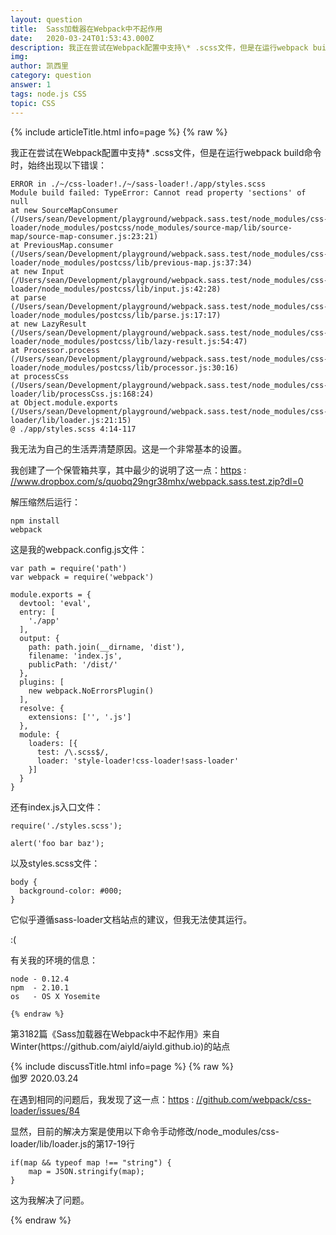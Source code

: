 ```yaml
---
layout: question
title:  Sass加载器在Webpack中不起作用
date:   2020-03-24T01:53:43.000Z
description: 我正在尝试在Webpack配置中支持\* .scss文件，但是在运行webpack build命令时，始终出现以下错误：ERROR in ./~/css...
img: 
author: 凯西里
category: question
answer: 1
tags: node.js CSS
topic: CSS
---
```

<div class="article-root">
  <div class="article">
    {% include articleTitle.html info=page %}
    {% raw %}
    <div class="article-content"><p><font style="vertical-align: inherit;"><font style="vertical-align: inherit;">我正在尝试在Webpack配置中支持* .scss文件，但是在运行webpack build命令时，始终出现以下错误：</font></font></p>

<pre><code>ERROR in ./~/css-loader!./~/sass-loader!./app/styles.scss<font></font>
Module build failed: TypeError: Cannot read property 'sections' of null<font></font>
at new SourceMapConsumer (/Users/sean/Development/playground/webpack.sass.test/node_modules/css-loader/node_modules/postcss/node_modules/source-map/lib/source-map/source-map-consumer.js:23:21)<font></font>
at PreviousMap.consumer (/Users/sean/Development/playground/webpack.sass.test/node_modules/css-loader/node_modules/postcss/lib/previous-map.js:37:34)<font></font>
at new Input (/Users/sean/Development/playground/webpack.sass.test/node_modules/css-loader/node_modules/postcss/lib/input.js:42:28)<font></font>
at parse (/Users/sean/Development/playground/webpack.sass.test/node_modules/css-loader/node_modules/postcss/lib/parse.js:17:17)<font></font>
at new LazyResult (/Users/sean/Development/playground/webpack.sass.test/node_modules/css-loader/node_modules/postcss/lib/lazy-result.js:54:47)<font></font>
at Processor.process (/Users/sean/Development/playground/webpack.sass.test/node_modules/css-loader/node_modules/postcss/lib/processor.js:30:16)<font></font>
at processCss (/Users/sean/Development/playground/webpack.sass.test/node_modules/css-loader/lib/processCss.js:168:24)<font></font>
at Object.module.exports (/Users/sean/Development/playground/webpack.sass.test/node_modules/css-loader/lib/loader.js:21:15)<font></font>
@ ./app/styles.scss 4:14-117<font></font>
</code></pre>

<p><font style="vertical-align: inherit;"><font style="vertical-align: inherit;">我无法为自己的生活弄清楚原因。</font><font style="vertical-align: inherit;">这是一个非常基本的设置。</font></font></p>

<p><font style="vertical-align: inherit;"><font style="vertical-align: inherit;">我创建了一个保管箱共享，其中最少的说明了这一点：</font><a href="https://www.dropbox.com/s/quobq29ngr38mhx/webpack.sass.test.zip?dl=0" rel="noreferrer"><font style="vertical-align: inherit;">https</font></a><font style="vertical-align: inherit;"> :
 </font></font><a href="https://www.dropbox.com/s/quobq29ngr38mhx/webpack.sass.test.zip?dl=0" rel="noreferrer"><font style="vertical-align: inherit;"><font style="vertical-align: inherit;">//www.dropbox.com/s/quobq29ngr38mhx/webpack.sass.test.zip?dl=0</font></font></a></p>

<p><font style="vertical-align: inherit;"><font style="vertical-align: inherit;">解压缩然后运行：</font></font></p>

<pre><code>npm install<font></font>
webpack<font></font>
</code></pre>

<p><font style="vertical-align: inherit;"><font style="vertical-align: inherit;">这是我的webpack.config.js文件：</font></font></p>

<pre><code>var path = require('path')<font></font>
var webpack = require('webpack')<font></font>
<font></font>
module.exports = {<font></font>
  devtool: 'eval',<font></font>
  entry: [<font></font>
    './app'<font></font>
  ],<font></font>
  output: {<font></font>
    path: path.join(__dirname, 'dist'),<font></font>
    filename: 'index.js',<font></font>
    publicPath: '/dist/'<font></font>
  },<font></font>
  plugins: [<font></font>
    new webpack.NoErrorsPlugin()<font></font>
  ],<font></font>
  resolve: {<font></font>
    extensions: ['', '.js']<font></font>
  },<font></font>
  module: {<font></font>
    loaders: [{<font></font>
      test: /\.scss$/,<font></font>
      loader: 'style-loader!css-loader!sass-loader'<font></font>
    }]<font></font>
  }<font></font>
}<font></font>
</code></pre>

<p><font style="vertical-align: inherit;"><font style="vertical-align: inherit;">还有index.js入口文件：</font></font></p>

<pre><code>require('./styles.scss');<font></font>
<font></font>
alert('foo bar baz');<font></font>
</code></pre>

<p><font style="vertical-align: inherit;"><font style="vertical-align: inherit;">以及styles.scss文件：</font></font></p>

<pre><code>body {<font></font>
  background-color: #000;<font></font>
}<font></font>
</code></pre>

<p><font style="vertical-align: inherit;"><font style="vertical-align: inherit;">它似乎遵循sass-loader文档站点的建议，但我无法使其运行。 </font></font></p>

<p><font style="vertical-align: inherit;"><font style="vertical-align: inherit;">:(</font></font></p>

<p><font style="vertical-align: inherit;"><font style="vertical-align: inherit;">有关我的环境的信息：</font></font></p>

<pre><code>node - 0.12.4<font></font>
npm  - 2.10.1<font></font>
os   - OS X Yosemite<font></font>
</code></pre></div>
    {% endraw %}
  </div>
  <p class="winter_mark">第3182篇《Sass加载器在Webpack中不起作用》来自Winter(https://github.com/aiyld/aiyld.github.io)的站点</p>
  <div class="discuss-wrapper">
    {% include discussTitle.html info=page %}
    {% raw %}
    <div class="discuss-list">
    <div class="discuss-item">
        <div class="discuss-parent">
          <div class="discuss-meta">
            <span class="discuss-user">伽罗</span>
            <span class="discuss-time">2020.03.24</span>
          </div>
          <div class="discuss-comment"><p><font style="vertical-align: inherit;"><font style="vertical-align: inherit;">在遇到相同的问题后，我发现了这一点：</font><a href="https://github.com/webpack/css-loader/issues/84" rel="noreferrer"><font style="vertical-align: inherit;">https</font></a><font style="vertical-align: inherit;"> : </font></font><a href="https://github.com/webpack/css-loader/issues/84" rel="noreferrer"><font style="vertical-align: inherit;"><font style="vertical-align: inherit;">//github.com/webpack/css-loader/issues/84</font></font></a></p>

<p><font style="vertical-align: inherit;"><font style="vertical-align: inherit;">显然，目前的解决方案是使用以下命令手动修改/node_modules/css-loader/lib/loader.js的第17-19行</font></font></p>

<pre><code>if(map &amp;&amp; typeof map !== "string") {<font></font>
    map = JSON.stringify(map);<font></font>
}<font></font>
</code></pre>

<p><font style="vertical-align: inherit;"><font style="vertical-align: inherit;">这为我解决了问题。</font></font></p></div>
        </div></div>
    </div>
    {% endraw %}
  </div>
<div>
